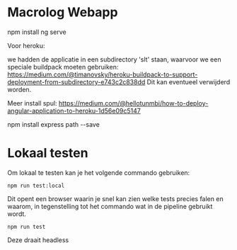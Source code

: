 # Macrolog Webapp #

npm install
ng serve

Voor heroku:

we hadden de applicatie in een subdirectory 'slt' staan, waarvoor we een speciale buildpack moeten gebruiken:
https://medium.com/@timanovsky/heroku-buildpack-to-support-deployment-from-subdirectory-e743c2c838dd
Dit kan eventueel verwijderd worden.

Meer install spul:
https://medium.com/@hellotunmbi/how-to-deploy-angular-application-to-heroku-1d56e09c5147

npm install express path --save


# Lokaal testen
Om lokaal te testen kan je het volgende commando gebruiken:
```
npm run test:local
```
Dit opent een browser waarin je snel kan zien welke tests precies falen en waarom, in tegenstelling tot het commando wat in de pipeline gebruikt wordt. 
```
npm run test
```
Deze draait headless
